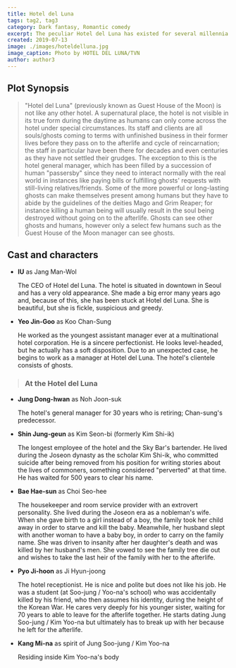 ```yaml
---
title: Hotel del Luna
tags: tag2, tag3
category: Dark fantasy, Romantic comedy
excerpt: The peculiar Hotel del Luna has existed for several millennia catering to lost souls. It's CEO, Jang Man Wol, is cursed to run the establishment for all of eternity as punishment for a sin she can't remember.
created: 2019-07-13
image: ./images/hoteldelluna.jpg
image_caption: Photo by HOTEL DEL LUNA/TVN
author: author3
---
```


## Plot Synopsis

> "Hotel del Luna" (previously known as Guest House of the Moon) is not like any other hotel. A supernatural place, the hotel is not visible in its true form during the daytime as humans can only come across the hotel under special circumstances. Its staff and clients are all souls/ghosts coming to terms with unfinished business in their former lives before they pass on to the afterlife and cycle of reincarnation; the staff in particular have been there for decades and even centuries as they have not settled their grudges. The exception to this is the hotel general manager, which has been filled by a succession of human "passersby" since they need to interact normally with the real world in instances like paying bills or fulfilling ghosts' requests with still-living relatives/friends. Some of the more powerful or long-lasting ghosts can make themselves present among humans but they have to abide by the guidelines of the deities Mago and Grim Reaper; for instance killing a human being will usually result in the soul being destroyed without going on to the afterlife. Ghosts can see other ghosts and humans, however only a select few humans such as the Guest House of the Moon manager can see ghosts.

## Cast and characters

- **IU** as Jang Man-Wol 

    The CEO of Hotel del Luna. The hotel is situated in downtown in Seoul and has a very old appearance. She made a big error many years ago and, because of this, she has been stuck at Hotel del Luna. She is beautiful, but she is fickle, suspicious and greedy.

- **Yeo Jin-Goo** as Koo Chan-Sung 

    He worked as the youngest assistant manager ever at a multinational hotel corporation. He is a sincere perfectionist. He looks level-headed, but he actually has a soft disposition. Due to an unexpected case, he begins to work as a manager at Hotel del Luna. The hotel's clientele consists of ghosts.

> ### At the Hotel del Luna

- **Jung Dong-hwan** as Noh Joon-suk

    The hotel's general manager for 30 years who is retiring; Chan-sung's predecessor.

- **Shin Jung-geun** as Kim Seon-bi (formerly Kim Shi-ik)

    The longest employee of the hotel and the Sky Bar's bartender. He lived during the Joseon dynasty as the scholar Kim Shi-ik, who committed suicide after being removed from his position for writing stories about the lives of commoners, something considered "perverted" at that time. He has waited for 500 years to clear his name.

- **Bae Hae-sun** as Choi Seo-hee

    The housekeeper and room service provider with an extrovert personality. She lived during the Joseon era as a nobleman's wife. When she gave birth to a girl instead of a boy, the family took her child away in order to starve and kill the baby. Meanwhile, her husband slept with another woman to have a baby boy, in order to carry on the family name. She was driven to insanity after her daughter's death and was killed by her husband's men. She vowed to see the family tree die out and wishes to take the last heir of the family with her to the afterlife.

- **Pyo Ji-hoon** as Ji Hyun-joong

    The hotel receptionist. He is nice and polite but does not like his job. He was a student (at Soo-jung / Yoo-na's school) who was accidentally killed by his friend, who then assumes his identity, during the height of the Korean War. He cares very deeply for his younger sister, waiting for 70 years to able to leave for the afterlife together. He starts dating Jung Soo-jung / Kim Yoo-na but ultimately has to break up with her because he left for the afterlife.

- **Kang Mi-na** as spirit of Jung Soo-jung / Kim Yoo-na 

    Residing inside Kim Yoo-na's body